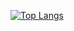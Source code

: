 [![Top Langs](https://github-readme-stats-git-masterrstaa-rickstaa.vercel.app/api/top-langs/?username=reakunen)](https://github.com/anuraghazra/github-readme-stats)
